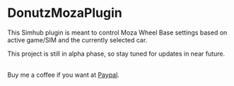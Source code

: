 # DonutzMozaPlugin

This Simhub plugin is meant to control Moza Wheel Base settings based on active game/SIM and the currently selected car.

This project is still in alpha phase, so stay tuned for updates in near future.

<br>Buy me a coffee if you want at [Paypal](https://paypal.me/donutz75?country.x=DE&locale.x=de_DE).


